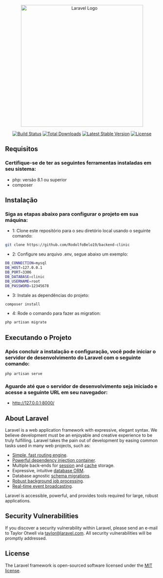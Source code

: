 <p align="center"><a href="https://laravel.com" target="_blank"><img src="https://raw.githubusercontent.com/laravel/art/master/logo-lockup/5%20SVG/2%20CMYK/1%20Full%20Color/laravel-logolockup-cmyk-red.svg" width="400" alt="Laravel Logo"></a></p>

<p align="center">
<a href="https://github.com/laravel/framework/actions"><img src="https://github.com/laravel/framework/workflows/tests/badge.svg" alt="Build Status"></a>
<a href="https://packagist.org/packages/laravel/framework"><img src="https://img.shields.io/packagist/dt/laravel/framework" alt="Total Downloads"></a>
<a href="https://packagist.org/packages/laravel/framework"><img src="https://img.shields.io/packagist/v/laravel/framework" alt="Latest Stable Version"></a>
<a href="https://packagist.org/packages/laravel/framework"><img src="https://img.shields.io/packagist/l/laravel/framework" alt="License"></a>
</p>

## Requisitos
### Certifique-se de ter as seguintes ferramentas instaladas em seu sistema:

- php: versão 8.1 ou superior
- composer

## Instalação
### Siga as etapas abaixo para configurar o projeto em sua máquina:

- 1: Clone este repositório para o seu diretório local usando o seguinte comando:

```bash
git clone https://github.com/RodolfoBelo19/backend-clinic
```

- 2: Configure seu arquivo .env, segue abaixo um exemplo:
```bash
DB_CONNECTION=mysql
DB_HOST=127.0.0.1
DB_PORT=3306
DB_DATABASE=clinic
DB_USERNAME=root
DB_PASSWORD=12345678
```

- 3: Instale as dependências do projeto:

```bash
composer install
```

- 4: Rode o comando para fazer as migration:

```bash
php artisan migrate
```

## Executando o Projeto
### Após concluir a instalação e configuração, você pode iniciar o servidor de desenvolvimento do Laravel com o seguinte comando:

```bash
php artisan serve
```

### Aguarde até que o servidor de desenvolvimento seja iniciado e acesse a seguinte URL em seu navegador:
- http://127.0.0.1:8000/


## About Laravel

Laravel is a web application framework with expressive, elegant syntax. We believe development must be an enjoyable and creative experience to be truly fulfilling. Laravel takes the pain out of development by easing common tasks used in many web projects, such as:

- [Simple, fast routing engine](https://laravel.com/docs/routing).
- [Powerful dependency injection container](https://laravel.com/docs/container).
- Multiple back-ends for [session](https://laravel.com/docs/session) and [cache](https://laravel.com/docs/cache) storage.
- Expressive, intuitive [database ORM](https://laravel.com/docs/eloquent).
- Database agnostic [schema migrations](https://laravel.com/docs/migrations).
- [Robust background job processing](https://laravel.com/docs/queues).
- [Real-time event broadcasting](https://laravel.com/docs/broadcasting).

Laravel is accessible, powerful, and provides tools required for large, robust applications.

## Security Vulnerabilities

If you discover a security vulnerability within Laravel, please send an e-mail to Taylor Otwell via [taylor@laravel.com](mailto:taylor@laravel.com). All security vulnerabilities will be promptly addressed.

## License

The Laravel framework is open-sourced software licensed under the [MIT license](https://opensource.org/licenses/MIT).
